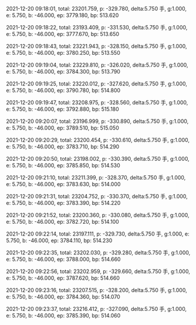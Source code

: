 2021-12-20 09:18:01, total: 23201.759, p: -329.780, delta:5.750 手, g:1.000, e: 5.750, b: -46.000, ep: 3779.180, bp: 513.620

2021-12-20 09:18:22, total: 23193.409, p: -331.530, delta:5.750 手, g:1.000, e: 5.750, b: -46.000, ep: 3777.670, bp: 513.650

2021-12-20 09:18:43, total: 23221.943, p: -328.150, delta:5.750 手, g:1.000, e: 5.750, b: -46.000, ep: 3780.250, bp: 513.550

2021-12-20 09:19:04, total: 23229.810, p: -326.020, delta:5.750 手, g:1.000, e: 5.750, b: -46.000, ep: 3784.300, bp: 513.790

2021-12-20 09:19:25, total: 23220.012, p: -327.620, delta:5.750 手, g:1.000, e: 5.750, b: -46.000, ep: 3790.780, bp: 514.800

2021-12-20 09:19:47, total: 23208.975, p: -328.560, delta:5.750 手, g:1.000, e: 5.750, b: -46.000, ep: 3792.880, bp: 515.180

2021-12-20 09:20:07, total: 23196.999, p: -330.890, delta:5.750 手, g:1.000, e: 5.750, b: -46.000, ep: 3789.510, bp: 515.050

2021-12-20 09:20:29, total: 23200.454, p: -330.610, delta:5.750 手, g:1.000, e: 5.750, b: -46.000, ep: 3783.710, bp: 514.290

2021-12-20 09:20:50, total: 23198.002, p: -330.390, delta:5.750 手, g:1.000, e: 5.750, b: -46.000, ep: 3785.850, bp: 514.530

2021-12-20 09:21:10, total: 23211.399, p: -328.370, delta:5.750 手, g:1.000, e: 5.750, b: -46.000, ep: 3783.630, bp: 514.000

2021-12-20 09:21:31, total: 23204.752, p: -330.370, delta:5.750 手, g:1.000, e: 5.750, b: -46.000, ep: 3783.390, bp: 514.220

2021-12-20 09:21:52, total: 23200.360, p: -330.080, delta:5.750 手, g:1.000, e: 5.750, b: -46.000, ep: 3782.720, bp: 514.100

2021-12-20 09:22:14, total: 23197.111, p: -329.730, delta:5.750 手, g:1.000, e: 5.750, b: -46.000, ep: 3784.110, bp: 514.230

2021-12-20 09:22:35, total: 23202.030, p: -329.280, delta:5.750 手, g:1.000, e: 5.750, b: -46.000, ep: 3788.000, bp: 514.660

2021-12-20 09:22:56, total: 23202.959, p: -329.660, delta:5.750 手, g:1.000, e: 5.750, b: -46.000, ep: 3787.620, bp: 514.660

2021-12-20 09:23:16, total: 23207.515, p: -328.200, delta:5.750 手, g:1.000, e: 5.750, b: -46.000, ep: 3784.360, bp: 514.070

2021-12-20 09:23:37, total: 23216.412, p: -327.090, delta:5.750 手, g:1.000, e: 5.750, b: -46.000, ep: 3785.390, bp: 514.060